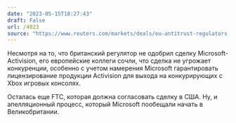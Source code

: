 ```yaml
---
date: "2023-05-15T18:27:43"
draft: False
url: /4023
source: "https://www.reuters.com/markets/deals/eu-antitrust-regulators-clear-69-bln-microsoft-activision-deal-2023-05-15/"
---
```


Несмотря на то, что британский регулятор не одобрил сделку Microsoft-Activision, его европейские коллеги сочли, что сделка не угрожает конкуренции, особенно с учетом намерения Microsoft гарантировать лицензирование продукции Activision для выхода на конкурирующих с Xbox игровых консолях.

Осталась еще FTC, которая должна согласовать сделку в США. Ну, и апелляционный процесс, который Microsoft пообещали начать в Великобритании.
